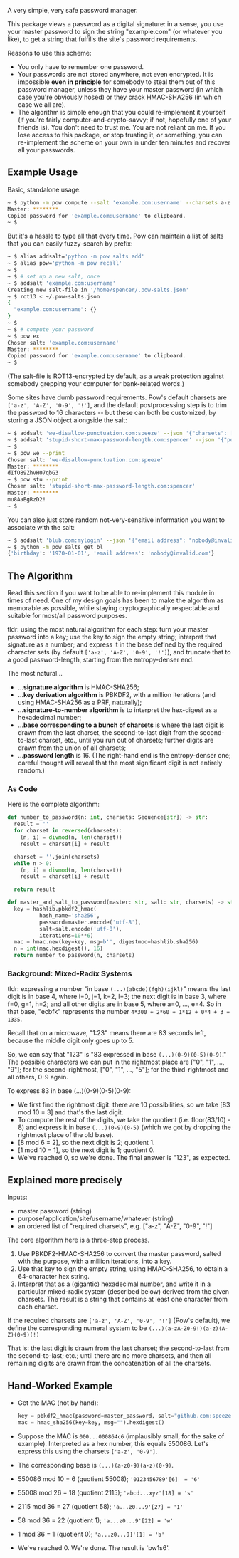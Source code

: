 A very simple, very safe password manager.

This package views a password as a digital signature: in a sense, you use your master password to sign the string "example.com" (or whatever you like), to get a string that fulfills the site's password requirements.

Reasons to use this scheme:

- You only have to remember one password.
- Your passwords are not stored anywhere, not even encrypted. It is impossible __even in principle__ for somebody to steal them out of this password manager, unless they have your master password (in which case you're obviously hosed) or they crack HMAC-SHA256 (in which case we all are).
- The algorithm is simple enough that you could re-implement it yourself (if you're fairly computer-and-crypto-savvy; if not, hopefully one of your friends is). You don't need to trust me. You are not reliant on me. If you lose access to this package, or stop trusting it, or something, you can re-implement the scheme on your own in under ten minutes and recover all your passwords.


Example Usage
-------------

Basic, standalone usage:

```bash
~ $ python -m pow compute --salt 'example.com:username' --charsets a-z A-Z 0-9 '!'
Master: ********
Copied password for 'example.com:username' to clipboard.
~ $
```

But it's a hassle to type all that every time. Pow can maintain a list of salts that you can easily fuzzy-search by prefix:

```bash
~ $ alias addsalt='python -m pow salts add'
~ $ alias pow='python -m pow recall'
~ $
~ $ # set up a new salt, once
~ $ addsalt 'example.com:username'
Creating new salt-file in '/home/spencer/.pow-salts.json'
~ $ rot13 < ~/.pow-salts.json
{
  "example.com:username": {}
}
~ $
~ $ # compute your password
~ $ pow ex
Chosen salt: 'example.com:username'
Master: ********
Copied password for 'example.com:username' to clipboard.
~ $
```

(The salt-file is ROT13-encrypted by default, as a weak protection against somebody grepping your computer for bank-related words.)

Some sites have dumb password requirements. Pow's default charsets are `['a-z', 'A-Z', '0-9', '!']`, and the default postprocessing step is to trim the password to 16 characters -- but these can both be customized, by storing a JSON object alongside the salt:
```bash
~ $ addsalt 'we-disallow-punctuation.com:speeze' --json '{"charsets": ["a-z", "A-Z", "0-9"]}'
~ $ addsalt 'stupid-short-max-password-length.com:spencer' --json '{"postprocess": "lambda pw: pw[-12:]"}'
~ $
~ $ pow we --print
Chosen salt: 'we-disallow-punctuation.com:speeze'
Master: ********
dIfO89ZhvH07qbG3
~ $ pow stu --print
Chosen salt: 'stupid-short-max-password-length.com:spencer'
Master: ********
mu8AaBgRzD2!
~ $
```
You can also just store random not-very-sensitive information you want to associate with the salt:

```bash
~ $ addsalt 'blub.com:mylogin' --json '{"email address": "nobody@invalid.com", "birthday": "1970-01-01"}'
~ $ python -m pow salts get bl
{'birthday': '1970-01-01', 'email address': 'nobody@invalid.com'}

```




The Algorithm
-------------

Read this section if you want to be able to re-implement this module in times of need. One of my design goals has been to make the algorithm as memorable as possible, while staying cryptographically respectable and suitable for most/all password purposes.

tldr: using the most natural algorithm for each step: turn your master password into a key; use the key to sign the empty string; interpret that signature as a number; and express it in the base defined by the required character sets (by default `['a-z', 'A-Z', '0-9', '!']`), and truncate that to a good password-length, starting from the entropy-denser end.

The most natural...

- ...__signature algorithm__ is HMAC-SHA256;
- ...__key derivation algorithm__ is PBKDF2, with a million iterations (and using HMAC-SHA256 as a PRF, naturally);
- ...__signature-to-number algorithm__ is to interpret the hex-digest as a hexadecimal number;
- ...__base corresponding to a bunch of charsets__ is where the last digit is drawn from the last charset, the second-to-last digit from the second-to-last charset, etc., until you run out of charsets; further digits are drawn from the union of all charsets;
- ...__password length__ is 16. (The right-hand end is the entropy-denser one; careful thought will reveal that the most significant digit is not entirely random.)


### As Code

Here is the complete algorithm:

```python
def number_to_password(n: int, charsets: Sequence[str]) -> str:
  result = ''
  for charset in reversed(charsets):
    (n, i) = divmod(n, len(charset))
    result = charset[i] + result

  charset = ''.join(charsets)
  while n > 0:
    (n, i) = divmod(n, len(charset))
    result = charset[i] + result

  return result

def master_and_salt_to_password(master: str, salt: str, charsets) -> str:
  key = hashlib.pbkdf2_hmac(
          hash_name='sha256',
          password=master.encode('utf-8'),
          salt=salt.encode('utf-8'),
          iterations=10**6)
  mac = hmac.new(key=key, msg=b'', digestmod=hashlib.sha256)
  n = int(mac.hexdigest(), 16)
  return number_to_password(n, charsets)
```


### Background: Mixed-Radix Systems

tldr: expressing a number "in base `(...)(abcde)(fgh)(ijkl)`" means the last digit is in base 4, where i=0, j=1, k=2, l=3; the next digit is in base 3, where f=0, g=1, h=2; and all other digits are in base 5, where a=0, ..., e=4. So in that base, "ecbfk" represents the number `4*300 + 2*60 + 1*12 + 0*4 + 3 = 1335`.

Recall that on a microwave, "1:23" means there are 83 seconds left, because the middle digit only goes up to 5.

So, we can say that "123" is "83 expressed in base `(...)(0-9)(0-5)(0-9)`." The possible characters we can put in the rightmost place are ["0", "1", ..., "9"]; for the second-rightmost, ["0", "1", ..., "5"]; for the third-rightmost and all others, 0-9 again.

To express 83 in base (...)(0-9)(0-5)(0-9):

- We first find the rightmost digit: there are 10 possibilities, so we take [83 mod 10 = 3] and that's the last digit.
- To compute the rest of the digits, we take the quotient (i.e. floor(83/10) - 8) and express it in base `(...)(0-9)(0-5)` (which we got by dropping the rightmost place of the old base).
- [8 mod 6 = 2], so the next digit is 2; quotient 1.
- [1 mod 10 = 1], so the next digit is 1; quotient 0.
- We've reached 0, so we're done. The final answer is "123", as expected.

Explained more precisely
----------------------------------

Inputs:

- master password (string)
- purpose/application/site/username/whatever (string)
- an ordered list of "required charsets", e.g. ["a-z", "A-Z", "0-9", "!"]

The core algorithm here is a three-step process.

1. Use PBKDF2-HMAC-SHA256 to convert the master password, salted with the purpose, with a million iterations, into a key.
2. Use that key to sign the empty string, using HMAC-SHA256, to obtain a 64-character hex string.
3. Interpret that as a (gigantic) hexadecimal number, and write it in a particular mixed-radix system (described below) derived from the given charsets. The result is a string that contains at least one character from each charset.

If the required charsets are `['a-z', 'A-Z', '0-9', '!']` (Pow's default), we define the corresponding numeral system to be `(...)(a-zA-Z0-9!)(a-z)(A-Z)(0-9)(!)`

That is: the last digit is drawn from the last charset; the second-to-last from the second-to-last; etc.; until there are no more charsets, and then all remaining digits are drawn from the concatenation of all the charsets.


Hand-Worked Example
-------------------

- Get the MAC (not by hand):

    ```python
    key = pbkdf2_hmac(password=master_password, salt="github.com:speezepearson", iterations=10**6, hash_function=sha256)
    mac = hmac_sha256(key=key, msg="").hexdigest()
    ```

- Suppose the MAC is `000...000864c6` (implausibly small, for the sake of example). Interpreted as a hex number, this equals 550086. Let's express this using the charsets `['a-z', '0-9']`.
- The corresponding base is `(...)(a-z0-9)(a-z)(0-9)`.
- 550086 mod 10 =  6 (quotient 55008); `'0123456789'[6]  = '6'`
- 55008 mod 26 = 18 (quotient  2115); `'abcd...xyz'[18] = 's'`
- 2115 mod 36 = 27 (quotient 58); `'a...z0...9'[27] = '1'`
- 58 mod 36 = 22 (quotient 1); `'a...z0...9'[22] = 'w'`
- 1 mod 36 =  1 (quotient 0); `'a...z0...9]'[1] = 'b'`
- We've reached 0. We're done. The result is 'bw1s6'.
